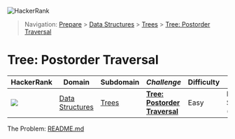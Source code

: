 ![HackerRank](../../../../assets/logo-black.svg?raw=true)
> Navigation: [Prepare](https://www.hackerrank.com/dashboard) > [Data Structures](https://www.hackerrank.com/domains/data-structures) > 
[Trees](https://www.hackerrank.com/domains/data-structures/trees) > [Tree: Postorder Traversal](https://www.hackerrank.com/challenges/tree-postorder-traversal/)
# Tree: Postorder Traversal
| HackerRank | Domain | Subdomain | *Challenge* | Difficulty | Skills |
| ---------- | ------ | --------- | ----------- | ---------- | ------ |
| <a href="https://www.hackerrank.com/dashboard"><img src="../../../../assets/favicon.png?raw=true" /></a> | [Data Structures](https://www.hackerrank.com/domains/data-structures) | [Trees](https://www.hackerrank.com/domains/data-structures/trees) | **[Tree: Postorder Traversal](https://www.hackerrank.com/challenges/tree-postorder-traversal/problem)** | Easy | Problem Solving (Intermediate) |

The Problem: [README.md](README.md)
